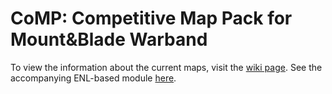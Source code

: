 CoMP: Competitive Map Pack for Mount&amp;Blade Warband
====

To view the information about the current maps, visit the [wiki page](https://github.com/wbkiss/comp/wiki).
See the accompanying ENL-based module [here](https://github.com/wbkiss/comp_module).
